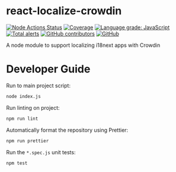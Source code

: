 # react-localize-crowdin

[![Node Actions Status][github-actions-node-badge]][github-actions]
[![Coverage][codecov-badge]][codecov]
[![Language grade: JavaScript][lgtm-js-badge]][lgtm-js]
[![Total alerts][lgtm-alerts-badge]][lgtm-alerts]
[![GitHub contributors][github-contribs-badge]][github-contribs]
[![GitHub][github-license-badge]][github-license]

[github-actions-node-badge]: https://github.com/sillsdev/react-localize-crowdin/workflows/Node.js%20CI/badge.svg
[github-actions]: https://github.com/sillsdev/react-localize-crowdin/actions
[codecov-badge]: https://codecov.io/gh/sillsdev/react-localize-crowdin/branch/master/graph/badge.svg
[codecov]: https://codecov.io/gh/sillsdev/react-localize-crowdin
[lgtm-js-badge]: https://img.shields.io/lgtm/grade/javascript/g/sillsdev/react-localize-crowdin.svg?logo=lgtm&logoWidth=18
[lgtm-js]: https://lgtm.com/projects/g/sillsdev/react-localize-crowdin/context:javascript
[lgtm-alerts-badge]: https://img.shields.io/lgtm/alerts/g/sillsdev/react-localize-crowdin.svg?logo=lgtm&logoWidth=18
[lgtm-alerts]: https://lgtm.com/projects/g/sillsdev/react-localize-crowdin/alerts
[github-contribs-badge]: https://img.shields.io/github/contributors/sillsdev/react-localize-crowdin?cacheSeconds=10000
[github-contribs]: https://github.com/sillsdev/react-localize-crowdin/graphs/contributors
[github-license-badge]: https://img.shields.io/github/license/sillsdev/react-localize-crowdin
[github-license]: https://github.com/sillsdev/react-localize-crowdin/blob/master/LICENSE

A node module to support localizing i18next apps with Crowdin

# Developer Guide

Run to main project script:

```bash
node index.js
```

Run linting on project:

```bash
npm run lint
```

Automatically format the repository using Prettier:

```bash
npm run prettier
```

Run the `*.spec.js` unit tests:

```bash
npm test
```
